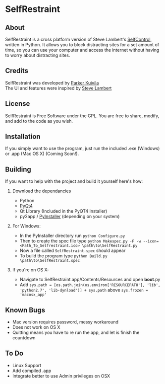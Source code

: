 SelfRestraint
=============

About
-----
SelfRestraint is a cross platform version of Steve Lambert's [SelfControl](http://github.com/slambert/selfcontrol), written in Python. It allows you to block distracting sites for a set amount of time, so you can use your computer and access the internet without having to worry about distracting sites. 

Credits
-------
SelfRestraint was developed by [Parker Kuivila](http://parker.kuivi.la)  
The UI and features were inspired by [Steve Lambert](http://visitsteve.com/)

License
-------
SelfRestraint is Free Software under the GPL. You are free to share, modify, and add to the code as you wish.

Installation
------------
If you simply want to use the program, just run the included .exe (Windows) or .app (Mac OS X) (Coming Soon!).


Building
--------
If you want to help with the project and build it yourself here's how:  
  
1. Download the dependancies  
	* Python
    * [PyQt4](http://www.riverbankcomputing.co.uk/software/pyqt/download)  
    * Qt Library (Included in the PyQT4 Installer)
    * py2app / [PyInstaller](http://www.pyinstaller.org) (depending on your system)
2. For Windows:  
	* In the PyInstaller directory run `python Configure.py`  
	* Then to create the spec file type `python Makespec.py -F -w --icon=<Path_To_Selfrestraint.ico> \path\to\SelfRestraint.py`  
	* Now a file called `SelfRestraint.spec` should appear  
	* To build the program type `python Build.py \path\to\SelfRestraint.spec`  
	
3. If you're on OS X:  
    
    * Navigate to SelfRestraint.app/Contents/Resources and open __boot__.py
    * Add `sys.path = [os.path.join(os.environ['RESOURCEPATH'], 'lib', 'python2.7', 'lib-dynload')] + sys.path` above `sys.frozen = 'macosx_app'`


Known Bugs 
----------
* Mac version requires password, messy workaround
* Does not work on OS X
* Quitting means you have to re run the app, and let is finish the countdown

To Do
-----
* Linux Support
* Add compiled .app 
* Integrate better to use Admin privileges on OSX